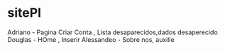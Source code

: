 # sitePI

Adriano - Pagina Criar Conta , Lista desaparecidos,dados desaperecido
Douglas - HOme , Inserir
Alessandeo - Sobre nos, auxilie